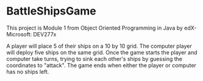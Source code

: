 # BattleShipsGame
This project is Module 1 from Object Oriented Programming in Java by edX-Microsoft: DEV277x 

A player will place 5 of their ships on a 10 by 10 grid. The computer player will deploy five ships on the same grid. Once the game starts the player and computer take turns, trying to sink each other's ships by guessing the coordinates to "attack". The game ends when either the player or computer has no ships left.
